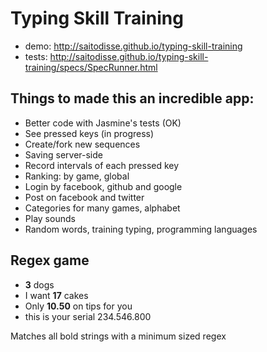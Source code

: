 Typing Skill Training
===========
- demo:    http://saitodisse.github.io/typing-skill-training
- tests:   http://saitodisse.github.io/typing-skill-training/specs/SpecRunner.html

Things to made this an incredible app:
-------------------------
- Better code with Jasmine's tests (OK)
- See pressed keys (in progress)
- Create/fork new sequences
- Saving server-side
- Record intervals of each pressed key
- Ranking: by game, global
- Login by facebook, github and google
- Post on facebook and twitter
- Categories for many games, alphabet
- Play sounds
- Random words, training typing, programming languages

Regex game
-------------------------
- **3** dogs
- I want **17** cakes
- Only **10.50** on tips for you
- this is your serial 234.546.800

Matches all bold strings with a minimum sized regex
